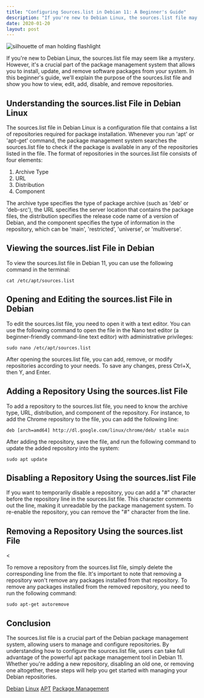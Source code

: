 ```yaml
---
title: "Configuring Sources.list in Debian 11: A Beginner's Guide"
description: "If you're new to Debian Linux, the sources.list file may seem like a mystery. However, it's a crucial part of the package management system that allows you to install, update, and remove software packages from your system. In this beginner's guide, we'll explain the purpose of the sources.list file and show you how to view, edit, add, disable, and remove repositories."
date: 2020-01-20
layout: post
---
```


<article>
  <img alt="silhouette of man holding flashlight" src="https://images.unsplash.com/photo-1553708881-112abc53fe54?crop=entropy&amp;cs=tinysrgb&amp;fit=max&amp;fm=jpg&amp;ixid=Mnw0NDU0ODN8MHwxfHNlYXJjaHwxfHxDb25maWd1cmluZyUyMHNvdXJjZXMubGlzdCUyMGluJTIwRGViaWFuJTIwMTElM0ElMjBBJTIwQmVnaW5uZXIlMjdzJTIwR3VpZGV8ZW58MHwwfHx8MTY4MzY2MDkzNg&amp;ixlib=rb-4.0.3&amp;q=80&amp;w=1080"/>
  <p>If you're new to Debian Linux, the sources.list file may seem like a mystery. However, it's a crucial part of the package management system that allows you to install, update, and remove software packages from your system. In this beginner's guide, we'll explain the purpose of the sources.list file and show you how to view, edit, add, disable, and remove repositories.</p>
  <h2>Understanding the sources.list File in Debian Linux</h2>
  <p>The sources.list file in Debian Linux is a configuration file that contains a list of repositories required for package installation. Whenever you run 'apt' or 'apt-get' command, the package management system searches the sources.list file to check if the package is available in any of the repositories listed in the file. The format of repositories in the sources.list file consists of four elements:</p>
  <ol>
    <li>Archive Type</li>
    <li>URL</li>
    <li>Distribution</li>
    <li>Component</li>
  </ol>
  <p>The archive type specifies the type of package archive (such as 'deb' or 'deb-src'), the URL specifies the server location that contains the package files, the distribution specifies the release code name of a version of Debian, and the component specifies the type of information in the repository, which can be 'main', 'restricted', 'universe', or 'multiverse'.</p>
  <h2>Viewing the sources.list File in Debian</h2>
  <p>To view the sources.list file in Debian 11, you can use the following command in the terminal:</p>
  <p><code>cat /etc/apt/sources.list</code></p>
  <h2>Opening and Editing the sources.list File in Debian</h2>
  <p>To edit the sources.list file, you need to open it with a text editor. You can use the following command to open the file in the Nano text editor (a beginner-friendly command-line text editor) with administrative privileges:</p>
  <p><code>sudo nano /etc/apt/sources.list</code></p>
  <p>After opening the sources.list file, you can add, remove, or modify repositories according to your needs. To save any changes, press Ctrl+X, then Y, and Enter.</p>
  <h2>Adding a Repository Using the sources.list File</h2>
  <p>To add a repository to the sources.list file, you need to know the archive type, URL, distribution, and component of the repository. For instance, to add the Chrome repository to the file, you can add the following line:</p>
  <p><code>deb [arch=amd64] http://dl.google.com/linux/chrome/deb/ stable main</code></p>
  <p>After adding the repository, save the file, and run the following command to update the added repository into the system:</p>
  <p><code>sudo apt update</code></p>
  <h2>Disabling a Repository Using the sources.list File</h2>
  <p>If you want to temporarily disable a repository, you can add a "#" character before the repository line in the sources.list file. This character comments out the line, making it unreadable by the package management system. To re-enable the repository, you can remove the "#" character from the line.</p>
  <h2>Removing a Repository Using the sources.list File</h2>
  &lt;<p>To remove a repository from the sources.list file, simply delete the corresponding line from the file. It's important to note that removing a repository won't remove any packages installed from that repository. To remove any packages installed from the removed repository, you need to run the following command:</p>
  <p><code>sudo apt-get autoremove</code></p>
  <h2>Conclusion</h2>
  <p>The sources.list file is a crucial part of the Debian package management system, allowing users to manage and configure repositories. By understanding how to configure the sources.list file, users can take full advantage of the powerful apt package management tool in Debian 11. Whether you're adding a new repository, disabling an old one, or removing one altogether, these steps will help you get started with managing your Debian repositories.</p>
  <div class="tags">
    <a href="#">Debian</a>
    <a href="#">Linux</a>
    <a href="#">APT</a>
    <a href="#">Package Management</a>
  </div>
</article>
